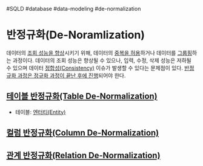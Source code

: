 #SQLD #database #data-modeling #de-normalization

# 반정규화(De-Noramlization)

데이터의 <u>조회 성능을 향상</u>시키기 위해, 데이터의 <u>중복을 허용</u>하거나 데이터를 <u>그룹핑</u>하는 과정이다.
데이터의 조회 성능은 향상될 수 있으나, 입력, 수정, 삭제 성능은 저하될 수 있으며 데이터 [정합성(Consistency)](../../정합성(Consistency).md) 이슈가 발생할 수 있다는 문제점이 있다.
<u>반정규화 과정은 정규화 과정이 끝난 후에 진행</u>되어야 한다.


## [테이블 반정규화(Table De-Normalization)](테이블%20반정규화(Table%20De-Normalization).md)

- 테이블: [엔터티(Entity)](../../01_데이터_모델링의_이해/엔터티(Entity).md)

## [컬럼 반정규화(Column De-Normalization)](컬럼%20반정규화(Column%20De-Normalization).md)


## [관계 반정규화(Relation De-Normalization)](관계%20반정규화(Relation%20De-Normalization).md)

